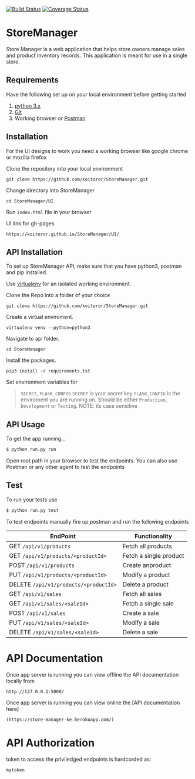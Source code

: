 [![Build Status](https://travis-ci.com/koitoror/StoreManager.svg?branch=ft-api-endpoints-v1-161242038)](https://travis-ci.org/koitoror/StoreManager)
[![Coverage Status](https://coveralls.io/repos/github/koitoror/StoreManager/badge.svg?branch=ft-api-endpoints-v1-161242038)](https://coveralls.io/github/koitoror/StoreManager?branch=ft-api-endpoints-v1-161242038)

# StoreManager
Store Manager is a web application that helps store owners manage sales and product inventory records. This application is meant for use in a single store.

## Requirements
Have the following set up on your local environment before getting started

1. [python 3.x](https://www.python.org/downloads/)
2. [Git](https://git-scm.com)
3. Working browser or [Postman](https://chrome.google.com/webstore/detail/postman/fhbjgbiflinjbdggehcddcbncdddomop?utm_source=chrome-app-launcher-info-dialog)

## Installation
For the UI designs to work you need a working browser like google chrome or mozilla firefox

Clone the repository into your local environment

```
git clone https://github.com/koitoror/StoreManager.git
```

Change directory into StoreManager
```
cd StoreManager/UI
```

Run `index.html` file in your browser

UI link for gh-pages

```
https://koitoror.github.io/StoreManager/UI/
```

## API Installation
To set up StoreManager API, make sure that you have python3, postman and pip installed.

Use [virtualenv](http://www.pythonforbeginners.com/basics/how-to-use-python-virtualenv) for an isolated working environment.

Clone the Repo into a folder of your choice
```
git clone https://github.com/koitoror/StoreManager.git
```

Create a virtual enviroment.
```
virtualenv venv --python=python3
```

Navigate to api folder.
```
cd StoreManager
```

Install the packages.
```
pip3 install -r requirements.txt
```

Set environment variables for 
>`SECRET`,
>`FLASK_CONFIG`
> `SECRET` is your secret key
> `FLASK_CONFIG` is the enviroment you are running on. Should be either `Production`, `Development` or `Testing`. NOTE: its case sensitive


## API Usage

To get the app running...

```bash
$ python run.py run
```

Open root path in your browser to test the endpoints. 
You can also use Postman or any other agent to test the endpoints

## Test

To run your tests use

```bash
$ python run.py test
```

To test endpoints manually fire up postman and run the following endpoints

**EndPoint** | **Functionality**
--- | ---
GET  `/api/v1/products` | Fetch all products
GET  `/api/v1/products/<productId>` | Fetch a single product 
POST  `/api/v1/products` | Create anproduct
PUT  `/api/v1/products/<productId>` | Modify a product
DELETE  `/api/v1/products/<productId>` | Delete a product
GET  `/api/v1/sales` | Fetch all sales
GET  `/api/v1/sales/<saleId>` | Fetch a single sale 
POST  `/api/v1/sales` | Create a sale
PUT  `/api/v1/sales/<saleId>` | Modify a sale
DELETE  `/api/v1/sales/<saleId>` | Delete a sale


# API Documentation
Once app server is running you can view offline the API documentation locally from
```
http://127.0.0.1:5000/
```

Once app server is running you can view online the [API documentation here]
```
(https://store-manager-ke.herokuapp.com/)
```

# API Authorization
token to access the priviledged endpoints is hardcorded as:
```
mytoken
```